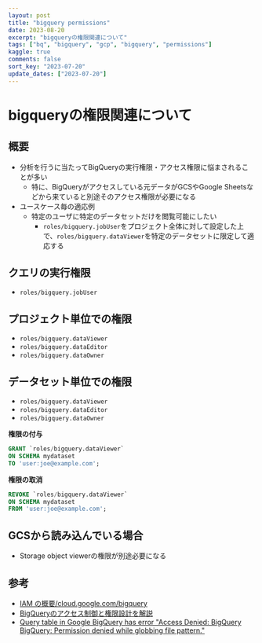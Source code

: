 ```yaml
---
layout: post
title: "bigquery permissions"
date: 2023-08-20
excerpt: "bigqueryの権限関連について"
tags: ["bq", "bigquery", "gcp", "bigquery", "permissions"]
kaggle: true
comments: false
sort_key: "2023-07-20"
update_dates: ["2023-07-20"]
---
```


# bigqueryの権限関連について

## 概要
 - 分析を行うに当たってBigQueryの実行権限・アクセス権限に悩まされることが多い
   - 特に、BigQueryがアクセスしている元データがGCSやGoogle Sheetsなどから来ていると別途そのアクセス権限が必要になる
 - ユースケース毎の適応例
   - 特定のユーザに特定のデータセットだけを閲覧可能にしたい
     - `roles/bigquery.jobUser`をプロジェクト全体に対して設定した上で、`roles/bigquery.dataViewer`を特定のデータセットに限定して適応する

## クエリの実行権限
 - `roles/bigquery.jobUser`

## プロジェクト単位での権限
 - `roles/bigquery.dataViewer`
 - `roles/bigquery.dataEditor`
 - `roles/bigquery.dataOwner`

## データセット単位での権限
 - `roles/bigquery.dataViewer`
 - `roles/bigquery.dataEditor`
 - `roles/bigquery.dataOwner`

**権限の付与**
```sql
GRANT `roles/bigquery.dataViewer`
ON SCHEMA mydataset
TO 'user:joe@example.com';
```

**権限の取消**
```sql
REVOKE `roles/bigquery.dataViewer`
ON SCHEMA mydataset
FROM 'user:joe@example.com';
```

## GCSから読み込んでいる場合
 - Storage object viewerの権限が別途必要になる

## 参考
 - [IAM の概要/cloud.google.com/bigquery](https://cloud.google.com/bigquery/docs/access-control?hl=ja)
 - [BigQueryのアクセス制御と権限設計を解説](https://blog.g-gen.co.jp/entry/bigquery-iam-permission)
 - [Query table in Google BigQuery has error "Access Denied: BigQuery BigQuery: Permission denied while globbing file pattern."](https://stackoverflow.com/questions/64276972/query-table-in-google-bigquery-has-error-access-denied-bigquery-bigquery-perm)
